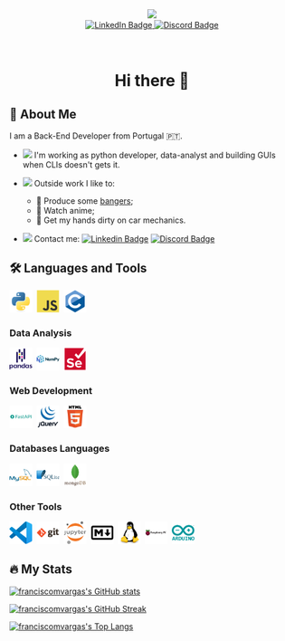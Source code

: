 <!--
**franciscomvargas/franciscomvargas** is a ✨ _special_ ✨ repository because its `README.md` (this file) appears on your GitHub profile.

Here are some ideas to get you started:

- 🔭 I’m currently working on ...
- 🌱 I’m currently learning ...
- 👯 I’m looking to collaborate on ...
- 🤔 I’m looking for help with ...
- 💬 Ask me about ...
- 📫 How to reach me: ...
- 😄 Pronouns: ...
- ⚡ Fun fact: ...
-->

<div id="header" align="center">
  <img src="https://media.giphy.com/media/1UPW1NESN75dIIuo7C/giphy.gif" width="200"/>
</div>

<div id="badges" align="center">
  <a href="https://linkedin.com/in/franciscomvargas/">
      <img src="https://img.shields.io/badge/LinkedIn-blue?style=for-the-badge&logo=linkedin&logoColor=white" alt="LinkedIn Badge"/>
  </a>
  <a href="http://discordapp.com/users/franciscomvargas">
    <img src="https://img.shields.io/badge/Discord-5865f2?style=for-the-badge&logo=discord&logoColor=white" alt="Discord Badge"/>
  </a>
  <br>
  <img src="https://komarev.com/ghpvc/?username=franciscomvargas&style=flat-square&color=orange" alt="" align="center"/>
  <br>
  <br>
</div>

<h1 align="center">Hi there 👋</h1>

<!--
<div align="center">
  <img src="https://media.giphy.com/media/6pUBXVTai18Iw/giphy.gif" width="300"/>
</div>
-->

## 🔭 About Me
I am a Back-End Developer from Portugal 🇵🇹.

* <img src="https://media.giphy.com/media/WUlplcMpOCEmTGBtBW/giphy.gif" width="30"> I'm working as python developer, data-analyst and building GUIs when CLIs doesn't gets it.

* <img src="https://media.giphy.com/media/YaO800uS4DjRNgjQWh/giphy.gif" width="30"/> Outside work I like to:
    * 🎵 Produce some [bangers](https://soundcloud.com/eotxico);
    * 🍥 Watch anime;
    * 🔧 Get my hands dirty on car mechanics.

* <img src="https://media.giphy.com/media/33lDNYEKy15at3Iftv/giphy.gif" width="30"/> Contact me: [![Linkedin Badge](https://img.shields.io/badge/-franciscomvargas-blue?style=flat&logo=Linkedin&logoColor=white)](https://linkedin.com/in/franciscomvargas/) [![Discord Badge](https://img.shields.io/badge/-franciscomvargas-5865f2?style=flat&logo=discord&logoColor=white)](http://discordapp.com/users/franciscomvargas)


## 🛠️ Languages and Tools
<!--Languages-->
<div>
    <img src="https://raw.githubusercontent.com/devicons/devicon/master/icons/python/python-original.svg" title="python" alt="python" width="40" height="40"/>&nbsp;
    <img src="https://raw.githubusercontent.com/devicons/devicon/master/icons/javascript/javascript-original.svg" title="javascript" alt="javascript" width="40" height="40"/>&nbsp;
    <img src="https://raw.githubusercontent.com/devicons/devicon/master/icons/c/c-original.svg" title="c" alt="c" width="40" height="40"/>&nbsp;
</div>

<!--Data-Analysis-->
### Data Analysis
<div>
  <img src="https://raw.githubusercontent.com/devicons/devicon/master/icons/pandas/pandas-original-wordmark.svg" title="pandas" alt="pandas" width="40" height="40"/>&nbsp;
  <img src="https://raw.githubusercontent.com/devicons/devicon/master/icons/numpy/numpy-original-wordmark.svg" title="numpy" alt="numpy" width="40" height="40"/>&nbsp;
  <img src="https://raw.githubusercontent.com/devicons/devicon/master/icons/selenium/selenium-original.svg" title="selenium" alt="selenium" width="40" height="40"/>&nbsp;
</div>

<!--Web-Development-->
### Web Development
<div>
  <img src="https://raw.githubusercontent.com/devicons/devicon/master/icons/fastapi/fastapi-original-wordmark.svg" title="fastapi" alt="fastapi" width="40" height="40"/>&nbsp;
  <img src="https://raw.githubusercontent.com/devicons/devicon/master/icons/jquery/jquery-original-wordmark.svg" title="jquery" alt="jquery" width="40" height="40"/>&nbsp;
  <img src="https://raw.githubusercontent.com/devicons/devicon/master/icons/html5/html5-original-wordmark.svg" title="html5" alt="html5" width="40" height="40"/>&nbsp;
</div>

<!--Databases-Languages-->
### Databases Languages
<div>
  <img src="https://raw.githubusercontent.com/devicons/devicon/master/icons/mysql/mysql-original-wordmark.svg" title="mysql" **alt="mysql" width="40" height="40"/>&nbsp;
  <img src="https://raw.githubusercontent.com/devicons/devicon/master/icons/sqlite/sqlite-original-wordmark.svg" title="sqlite" alt="sqlite" width="40" height="40"/>&nbsp;
  <img src="https://raw.githubusercontent.com/devicons/devicon/master/icons/mongodb/mongodb-original-wordmark.svg" title="mongodb" alt="mongodb" width="40" height="40"/>&nbsp;
</div>

<!--Other-Tools-->
### Other Tools
<div>
  <img src="https://raw.githubusercontent.com/devicons/devicon/master/icons/vscode/vscode-original.svg" title="vscode" **alt="vscode" width="40" height="40"/>&nbsp;
  <img src="https://raw.githubusercontent.com/devicons/devicon/master/icons/git/git-original-wordmark.svg" title="git" **alt="git" width="40" height="40"/>&nbsp;
  <img src="https://raw.githubusercontent.com/devicons/devicon/master/icons/jupyter/jupyter-original-wordmark.svg" title="jupyter" alt="jupyter" width="40" height="40"/>&nbsp;
  <img src="https://raw.githubusercontent.com/devicons/devicon/master/icons/markdown/markdown-original.svg" title="markdown" alt="markdown" width="40" height="40"/>&nbsp;
  <img src="https://raw.githubusercontent.com/devicons/devicon/master/icons/linux/linux-original.svg" title="linux" alt="linux" width="40" height="40"/>&nbsp;
  <img src="https://raw.githubusercontent.com/devicons/devicon/master/icons/raspberrypi/raspberrypi-original-wordmark.svg" title="raspberrypi" alt="raspberrypi" width="40" height="40"/>&nbsp;
  <img src="https://raw.githubusercontent.com/devicons/devicon/master/icons/arduino/arduino-original-wordmark.svg" title="arduino" alt="arduino" width="40" height="40"/>&nbsp;
</div>

## 🔥 My Stats

[![franciscomvargas's GitHub stats](https://github-readme-stats.vercel.app/api?username=franciscomvargas&bg_color=000000)](https://github-readme-stats.vercel.app/api?username=franciscomvargas&bg_color=000000)

[![franciscomvargas's GitHub Streak](http://github-readme-streak-stats.herokuapp.com?user=franciscomvargas&theme=dark&background=000000)](http://github-readme-streak-stats.herokuapp.com?user=franciscomvargas&theme=dark&background=000000)

[![franciscomvargas's Top Langs](https://github-readme-stats.vercel.app/api/top-langs/?username=franciscomvargas&hide=html&layout=compact&bg_color=000000)](https://github-readme-stats.vercel.app/api/top-langs/?username=franciscomvargas&hide=html&layout=compact&bg_color=000000)

